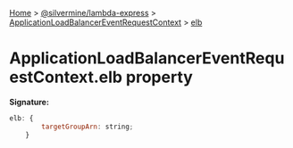 [Home](./index) &gt; [@silvermine/lambda-express](./lambda-express.md) &gt; [ApplicationLoadBalancerEventRequestContext](./lambda-express.applicationloadbalancereventrequestcontext.md) &gt; [elb](./lambda-express.applicationloadbalancereventrequestcontext.elb.md)

# ApplicationLoadBalancerEventRequestContext.elb property


**Signature:**
```javascript
elb: {
        targetGroupArn: string;
    }
```
